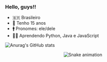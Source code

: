 ### Hello, guys!!

- 🇧🇷 Brasileiro
- 👨 Tenho 15 anos
- 🚹 Pronomes: ele/dele
- 👨‍💻 Aprendendo Python, Java e JavaScript


![Anurag's GitHub stats](https://github-readme-stats.vercel.app/api?username=TheAnders007&show_icons=true&theme=dark)

<div align="center">

  ![Snake animation](https://github.com/danielbped/danielbped/blob/output/github-contribution-grid-snake.svg)
  
